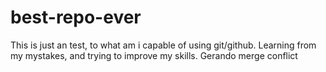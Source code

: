 # best-repo-ever
This is just an test, to what am i capable of using git/github.
Learning from my mystakes, and trying to improve my skills.
Gerando merge conflict

